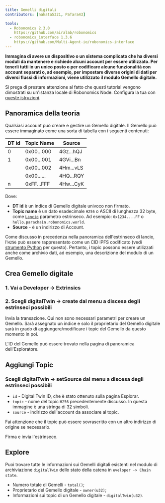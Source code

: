 ```yaml
---
title: Gemelli digitali
contributors: [nakata5321, PaTara43]

tools:   
  - Robonomics 2.3.0
    https://github.com/airalab/robonomics
  - robonomics_interface 1.3.6
    https://github.com/Multi-Agent-io/robonomics-interface
---
```

  
**Immagina di avere un dispositivo o un sistema complicato che ha diversi moduli da mantenere e richiede alcuni account per essere utilizzato. Per tenerli tutti in un unico posto o per codificare alcune funzionalità con account separati o, ad esempio, per impostare diverse origini di dati per diversi flussi di informazioni, viene utilizzato il modulo Gemello digitale.**

<robo-wiki-note type="warning" title="Dev Node">

  Si prega di prestare attenzione al fatto che questi tutorial vengono dimostrati su un'istanza locale di Robonomics Node. Configura la tua con [queste istruzioni](/docs/run-dev-node).

</robo-wiki-note>

## Panoramica della teoria
Qualsiasi account può creare e gestire un Gemello digitale. Il Gemello può essere immaginato come una sorta di tabella con i seguenti contenuti:

| DT id  | Topic Name 	| Source    	|
|--------|------------	|-----------	|
| 0      | 0x00...000 	| 4Gz...hQJ 	|
| 1      | 0x00...001 	| 4GVi...Bn 	|
| 	      | 0x00...002 	| 4Hm...vLS 	|
| 	      | 0x00...... 	| 4HQ...RQY 	|
| n	  | 0xFF...FFF 	| 4Hw...CyK 	|


Dove:
* **DT id** è un indice di Gemello digitale univoco non firmato.
* **Topic name** è un dato esadecimale `H256` o ASCII di lunghezza 32 byte, come [`Lancio`](/docs/launch) parametro estrinseco. 
Ad esempio: `0x1234....FF` o `hello.parachain.robonomics.world`.
* **Source** - è un indirizzo di Account.

<robo-wiki-note type="note" title="Topics">

  Come discusso in precedenza nella panoramica dell'estrinseco di lancio, l'`H256` può essere rappresentato come un CID IPFS codificato (vedi
  [strumento Python](https://multi-agent-io.github.io/robonomics-interface/modules.html#robonomicsinterface.utils.ipfs_qm_hash_to_32_bytes) per questo).
  Pertanto, i topic possono essere utilizzati anche come archivio dati, ad esempio, una descrizione del modulo di un Gemello.

</robo-wiki-note>


## Crea Gemello digitale

### 1. Vai a Developer -> Extrinsics

<robo-wiki-picture src="digital-twin/extrinsics.jpg" />

### 2. Scegli digitalTwin -> create dal menu a discesa degli estrinseci possibili

<robo-wiki-picture src="digital-twin/twin-create.jpg" />

Invia la transazione. Qui non sono necessari parametri per creare un Gemello. Sarà assegnato un indice e solo il proprietario del Gemello digitale sarà in grado di aggiungere/modificare i topic del Gemello da questo momento in poi.

L'ID del Gemello può essere trovato nella pagina di panoramica dell'Esploratore.

<robo-wiki-picture src="digital-twin/create-log.jpg" />

## Aggiungi Topic

### Scegli digitalTwin -> setSource dal menu a discesa degli estrinseci possibili

<robo-wiki-picture src="digital-twin/set-topic.jpg" />

* `id` - Digital Twin ID, che è stato ottenuto sulla pagina Esplorar.
* `topic` - nome del topic `H256` precedentemente discusso. In questa immagine è una stringa di 32 simboli.
* `source` - indirizzo dell'account da associare al topic.

<robo-wiki-note type="note" title="Overwrite">

  Fai attenzione che il topic può essere sovrascritto con un altro indirizzo di origine se necessario.

</robo-wiki-note>

Firma e invia l'estrinseco.

## Explore

Puoi trovare tutte le informazioni sui Gemelli digitali esistenti nel modulo di archiviazione `digitalTwin` dello stato della catena in `eveloper -> Chain state`.

- Numero totale di Gemelli - `total()`;
- Proprietario del Gemello digitale - `owner(u32)`;
- Informazioni sui topic di un Gemello digitale - `digitalTwin(u32)`.

<robo-wiki-picture src="digital-twin/chain-state.jpg" />